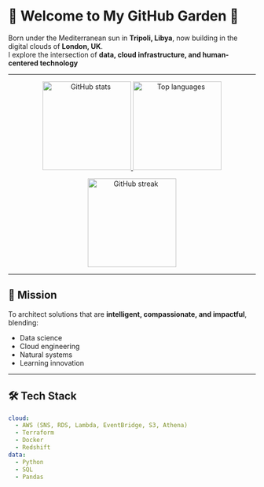 # 🌿 Welcome to My GitHub Garden 🌿

Born under the Mediterranean sun in **Tripoli, Libya**, now building in the digital clouds of **London, UK**.  
I explore the intersection of **data, cloud infrastructure, and human-centered technology**

---

<!-- GitHub Stats -->
<p align="center">
  <a href="https://github.com/zertidana">
    <img height="180" src="https://github-readme-stats.vercel.app/api?username=zertidana&show_icons=true&hide=issues&rank_icon=github&theme=green_nymph&hide_border=true" alt="GitHub stats" />
  </a>
  <a href="https://github.com/zertidana">
    <img height="180" src="https://github-readme-stats.vercel.app/api/top-langs/?username=zertidana&layout=compact&langs_count=8&theme=leafy&hide_border=true" alt="Top languages" />
  </a>
</p>

<!-- Streak -->
<p align="center">
  <img height="180" src="https://streak-stats.demolab.com?user=zertidana&theme=gruvbox_light&hide_border=true" alt="GitHub streak" />
</p>

---

## 🌱 Mission
To architect solutions that are **intelligent, compassionate, and impactful**, blending:
- Data science
- Cloud engineering
- Natural systems
- Learning innovation
  
---

## 🛠 Tech Stack

```yaml
cloud:
  - AWS (SNS, RDS, Lambda, EventBridge, S3, Athena)
  - Terraform
  - Docker
  - Redshift
data:
  - Python
  - SQL
  - Pandas
```
